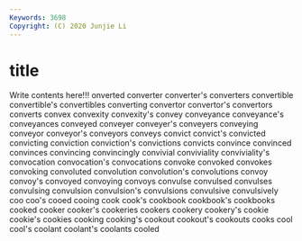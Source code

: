 ```yaml
---
Keywords: 3698
Copyright: (C) 2020 Junjie Li
---
```


# title

Write contents here!!!
onverted 
converter 
converter's 
converters 
convertible 
convertible's 
convertibles 
converting 
convertor 
convertor's
convertors 
converts 
convex 
convexity 
convexity's 
convey 
conveyance 
conveyance's 
conveyances 
conveyed
conveyer 
conveyer's 
conveyers 
conveying 
conveyor 
conveyor's 
conveyors 
conveys 
convict 
convict's
convicted 
convicting 
conviction 
conviction's 
convictions 
convicts 
convince 
convinced 
convinces 
convincing
convincingly 
convivial 
conviviality 
conviviality's 
convocation 
convocation's 
convocations 
convoke 
convoked 
convokes
convoking 
convoluted 
convolution 
convolution's 
convolutions 
convoy 
convoy's 
convoyed 
convoying 
convoys
convulse 
convulsed 
convulses 
convulsing 
convulsion 
convulsion's 
convulsions 
convulsive 
convulsively 
coo
coo's 
cooed 
cooing 
cook 
cook's 
cookbook 
cookbook's 
cookbooks 
cooked 
cooker
cooker's 
cookeries 
cookers 
cookery 
cookery's 
cookie 
cookie's 
cookies 
cooking 
cooking's
cookout 
cookout's 
cookouts 
cooks 
cool 
cool's 
coolant 
coolant's 
coolants 
cooled
